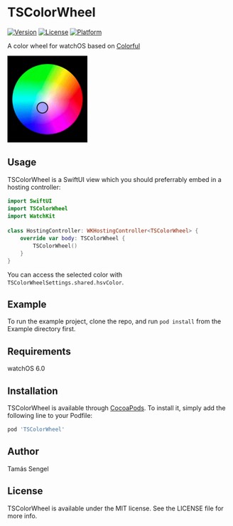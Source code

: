 # TSColorWheel

[![Version](https://img.shields.io/cocoapods/v/TSColorWheel.svg?style=flat)](https://cocoapods.org/pods/TSColorWheel)
[![License](https://img.shields.io/cocoapods/l/TSColorWheel.svg?style=flat)](https://cocoapods.org/pods/TSColorWheel)
[![Platform](https://img.shields.io/cocoapods/p/TSColorWheel.svg?style=flat)](https://cocoapods.org/pods/TSColorWheel)

A color wheel for watchOS based on [Colorful](https://github.com/hayashi311/Color-Picker-for-iOS)

<img src="capture.gif" alt="Screen Capture" width="180">

## Usage

TSColorWheel is a SwiftUI view which you should preferrably embed in a hosting controller:

```swift
import SwiftUI
import TSColorWheel
import WatchKit

class HostingController: WKHostingController<TSColorWheel> {
    override var body: TSColorWheel {
        TSColorWheel()
    }
}
```

You can access the selected color with `TSColorWheelSettings.shared.hsvColor`.

## Example

To run the example project, clone the repo, and run `pod install` from the Example directory first.

## Requirements

watchOS 6.0

## Installation

TSColorWheel is available through [CocoaPods](https://cocoapods.org). To install
it, simply add the following line to your Podfile:

```ruby
pod 'TSColorWheel'
```

## Author

Tamás Sengel

## License

TSColorWheel is available under the MIT license. See the LICENSE file for more info.
